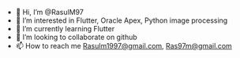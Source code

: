 - 👋 Hi, I’m @RasulM97
- 👀 I’m interested in Flutter, Oracle Apex, Python image processing
- 🌱 I’m currently learning Flutter
- 💞️ I’m looking to collaborate on github
- 📫 How to reach me Rasulm1997@gmail.com, Ras97m@gmail.com

<!---
RasulM97/RasulM97 is a ✨ special ✨ repository because its `README.md` (this file) appears on your GitHub profile.
You can click the Preview link to take a look at your changes.
--->
